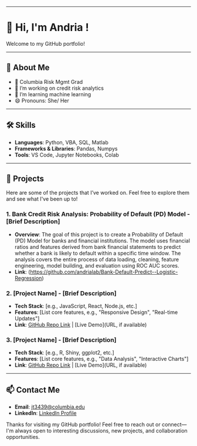

<!---
andrialab/andrialab is a ✨ special ✨ repository because its `README.md` (this file) appears on your GitHub profile.
You can click the Preview link to take a look at your changes.
--->


---

# 👋 Hi, I'm Andria !

Welcome to my GitHub portfolio! 


---

## 🌟 About Me

- 💼 Columbia Risk Mgmt Grad
- 💞️ I’m working on credit risk analytics
- 🌱 I’m learning machine learning
- 😄 Pronouns: She/ Her


---

## 🛠️ Skills

- **Languages**: Python, VBA, SQL, Matlab
- **Frameworks & Libraries**: Pandas, Numpys
- **Tools**: VS Code, Jupyter Notebooks, Colab


---

## 📂 Projects

Here are some of the projects that I’ve worked on. Feel free to explore them and see what I've been up to!

### 1. **Bank Credit Risk Analysis: Probability of Default (PD) Model** - [Brief Description]
   - **Overview**: The goal of this project is to create a Probability of Default (PD) Model for banks and financial institutions. The model uses financial ratios and features derived from bank financial statements to predict whether a bank is likely to default within a specific time window. The analysis covers the entire process of data loading, cleaning, feature engineering, model building, and evaluation using ROC AUC scores.
   - **Link**: (https://github.com/andrialab/Bank-Default-Predict--Logistic-Regression)

### 2. **[Project Name]** - [Brief Description]
   - **Tech Stack**: [e.g., JavaScript, React, Node.js, etc.]
   - **Features**: [List core features, e.g., "Responsive Design", "Real-time Updates"]
   - **Link**: [GitHub Repo Link](URL) | [Live Demo](URL, if available)

### 3. **[Project Name]** - [Brief Description]
   - **Tech Stack**: [e.g., R, Shiny, ggplot2, etc.]
   - **Features**: [List core features, e.g., "Data Analysis", "Interactive Charts"]
   - **Link**: [GitHub Repo Link](URL) | [Live Demo](URL, if available)


---

## 📫 Contact Me

- **Email**: jt3439@columbia.edu
- **LinkedIn**: [LinkedIn Profile](https://www.linkedin.com/in/jiahuitang/)


Thanks for visiting my GitHub portfolio! Feel free to reach out or connect—I'm always open to interesting discussions, new projects, and collaboration opportunities.



